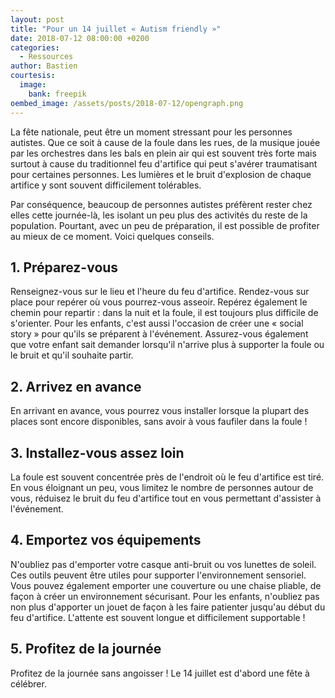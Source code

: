 ```yaml
---
layout: post
title: "Pour un 14 juillet « Autism friendly »"
date: 2018-07-12 08:00:00 +0200
categories:
  - Ressources
author: Bastien
courtesis:
  image:
    bank: freepik
oembed_image: /assets/posts/2018-07-12/opengraph.png
---
```


La fête nationale, peut être un moment stressant pour les personnes autistes. Que ce soit à cause de la foule dans les rues, 
de la musique jouée par les orchestres dans les bals en plein air qui est souvent très forte mais surtout à cause du traditionnel feu d'artifice qui peut s'avérer traumatisant pour certaines personnes.
Les lumières et le bruit d'explosion de chaque artifice y sont souvent difficilement tolérables.

Par conséquence, beaucoup de personnes autistes préfèrent rester chez elles cette journée-là, les isolant un peu plus des activités du reste de la population.
Pourtant, avec un peu de préparation, il est possible de profiter au mieux de ce moment.
Voici quelques conseils.

## 1. Préparez-vous
Renseignez-vous sur le lieu et l'heure du feu d'artifice. Rendez-vous sur place pour repérer où vous pourrez-vous asseoir. Repérez également le chemin pour repartir&nbsp;: 
dans la nuit et la foule, il est toujours plus difficile de s'orienter.
Pour les enfants, c'est aussi l'occasion de créer une «&nbsp;social story&nbsp;» pour qu'ils se préparent à l'événement.
Assurez-vous également que votre enfant sait demander lorsqu'il  n'arrive plus à supporter la foule ou le bruit et qu'il souhaite partir.

## 2. Arrivez en avance
En arrivant en avance, vous pourrez vous installer lorsque la plupart des places sont encore disponibles, sans avoir à vous faufiler dans la foule&nbsp;!

## 3. Installez-vous assez loin
La foule est souvent concentrée près de l'endroit où le feu d'artifice est tiré. En vous éloignant un peu, vous limitez le nombre de personnes autour de vous, réduisez le bruit du feu 
d'artifice tout en vous permettant d'assister à l'événement. 

## 4. Emportez vos équipements
N'oubliez pas d'emporter votre casque anti-bruit ou vos lunettes de soleil. Ces outils peuvent être utiles pour supporter l'environnement sensoriel.
Vous pouvez également emporter une couverture ou une chaise pliable, de façon à créer un environnement sécurisant.
Pour les enfants, n'oubliez pas non plus d'apporter un jouet de façon à les faire patienter jusqu'au début du feu d'artifice.
L'attente est souvent longue et difficilement supportable&nbsp;!

## 5. Profitez de la journée

Profitez de la journée sans angoisser&nbsp;! Le 14 juillet est d'abord une fête à célébrer.
